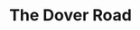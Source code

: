 ---
title: The Dover Road
year: 1926
opening_date: 1926-12-16
closing_date: 1926-12-17
layout: productions
image:
image_caption:
image_credit:
playbill:
category:
details:
  Theatre: Theatre Jacksonville
  Playwright: A.A. Milne - wiki
cast:
  Anne: Frieda Fitzgerald
  Eustasia: Louise Twitty
  Nicholas: Ralph Cooper
  Dominic: Slocum Ball
  Mr. Latimer: E.S. Beauchamp-Nobbs
  Leonard: Thomas K. Shuff, Jr.
  The Staff:
    - Carl Oltrogge
    - Harry Lewis
    - Mary H. Buckland
    - Olivia Fitzgerald
crew:
  Director: Tracy L'Engle
  Set Design: Mrs. Strawn Perry
  Set construction:
    - Birsa Shepard
    - Charles Tharp
    - Gordon McCauley
    - Strawn Perry
  Lighting:
    - Earl C. Ogden
    - L.B. Pratt
    - Martha Race
  Props: 
    - Birsa Shepard
    - Mrs. A.S. Peatross
understudies:
orchestra:
external_links:
---